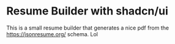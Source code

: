 # Resume Builder with shadcn/ui

This is a small resume builder that generates a nice pdf from the https://jsonresume.org/ schema. Lol
